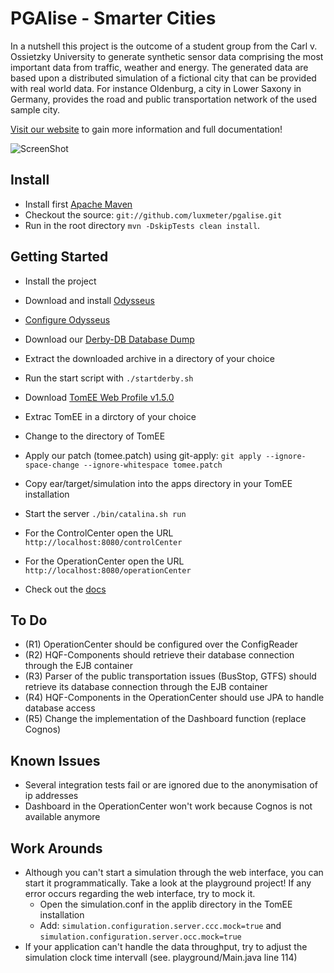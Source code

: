 # PGAlise - Smarter Cities

In a nutshell this project is the outcome of a student group from the Carl v. Ossietzky University to generate synthetic sensor data comprising the most important data from traffic, weather and energy. The generated data are based upon a distributed simulation of a fictional city that can be provided with real world data. For instance Oldenburg, a city in Lower Saxony in Germany, provides the road and public transportation network of the used sample city.

[Visit our website](http://pg-alise.com) to gain more information and full documentation!

![ScreenShot](http://pg-alise.com/openRes/screenshot.png)

## Install
* Install first [Apache Maven](http://maven.apache.org/)
* Checkout the source: `git://github.com/luxmeter/pgalise.git`
* Run in the root directory `mvn -DskipTests clean install`.
   
## Getting Started
* Install the project
* Download and install [Odysseus](http://odysseus.offis.uni-oldenburg.de/download/studio/nightlybuild/memorystore/)
* [Configure Odysseus](https://github.com/luxmeter/pgalise/wiki/Configure-Odysseus)
* Download our [Derby-DB Database Dump](http://www.pg-alise.com/openRes/derby_database.tar.gz)
* Extract the downloaded archive in a directory of your choice
* Run the start script with `./startderby.sh`
* Download [TomEE Web Profile v1.5.0](http://archive.apache.org/dist/openejb/openejb-4.5.0/apache-tomee-1.5.0-webprofile.tar.gz)
* Extrac TomEE in a dirctory of your choice
* Change to the directory of TomEE
* Apply our patch (tomee.patch) using git-apply: `git apply --ignore-space-change --ignore-whitespace tomee.patch`
* Copy ear/target/simulation into the apps directory in your TomEE installation
* Start the server `./bin/catalina.sh run`
* For the ControlCenter open the URL `http://localhost:8080/controlCenter`
* For the OperationCenter open the URL `http://localhost:8080/operationCenter`

* Check out the [docs](http://pg-alise.com)

## To Do
* (R1) OperationCenter should be configured over the ConfigReader
* (R2) HQF-Components should retrieve their database connection through the EJB container
* (R3) Parser of the public transportation issues (BusStop, GTFS) should retrieve its database connection through the EJB container
* (R4) HQF-Components in the OperationCenter should use JPA to handle database access
* (R5) Change the implementation of the Dashboard function (replace Cognos)

## Known Issues
* Several integration tests fail or are ignored due to the anonymisation of ip addresses
* Dashboard in the OperationCenter won't work because Cognos is not available anymore

## Work Arounds
* Although you can't start a simulation through the web interface, you can start it programmatically. Take a look at the playground project! If any error occurs regarding the web interface, try to mock it.
   - Open the simulation.conf in the applib directory in the TomEE installation
   - Add: `simulation.configuration.server.ccc.mock=true` and `simulation.configuration.server.occ.mock=true`
* If your application can't handle the data throughput, try to adjust the simulation clock time intervall (see. playground/Main.java line 114)
